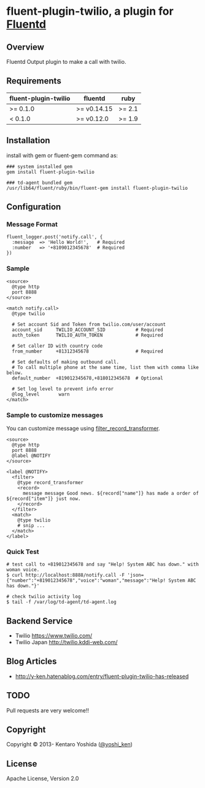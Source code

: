fluent-plugin-twilio, a plugin for [Fluentd](http://fluentd.org)
=====================

## Overview
Fluentd Output plugin to make a call with twilio.

## Requirements

| fluent-plugin-twilio | fluentd     | ruby   |
|----------------------|-------------|--------|
| >= 0.1.0             | >= v0.14.15 | >= 2.1 |
| < 0.1.0              | >= v0.12.0  | >= 1.9 |


## Installation

install with gem or fluent-gem command as:

`````
### system installed gem
gem install fluent-plugin-twilio

### td-agent bundled gem
/usr/lib64/fluent/ruby/bin/fluent-gem install fluent-plugin-twilio
`````

## Configuration

### Message Format
`````
fluent_logger.post('notify.call', {
  :message  => 'Hello World!',   # Required
  :number   => '+8109012345678'  # Required
})
`````

### Sample
`````
<source>
  @type http
  port 8888
</source>

<match notify.call>
  @type twilio

  # Set account Sid and Token from twilio.com/user/account
  account_sid     TWILIO_ACCOUNT_SID           # Required
  auth_token      TWILIO_AUTH_TOKEN            # Required

  # Set caller ID with country code
  from_number     +81312345678                 # Required

  # Set defaults of making outbound call.
  # To call multiple phone at the same time, list them with comma like below.
  default_number  +819012345678,+818012345678  # Optional

  # Set log level to prevent info error
  @log_level       warn
</match>
`````

### Sample to customize messages

You can customize message using [filter_record_transformer](http://docs.fluentd.org/v0.14/articles/filter_record_transformer).

```
<source>
  @type http
  port 8888
  @label @NOTIFY
</source>

<label @NOTIFY>
  <filter>
    @type record_transformer
    <record>
      message message Good news. ${record["name"]} has made a order of ${record["item"]} just now.
    </record>
  </filter>
  <match>
    @type twilio
    # snip ...
  </match>
</label>
```

### Quick Test
`````
# test call to +819012345678 and say "Help! System ABC has down." with woman voice.
$ curl http://localhost:8888/notify.call -F 'json={"number":"+819012345678","voice":"woman","message":"Help! System ABC has down."}'

# check twilio activity log
$ tail -f /var/log/td-agent/td-agent.log
`````

## Backend Service

* Twilio https://www.twilio.com/
* Twilio Japan http://twilio.kddi-web.com/

## Blog Articles

* http://y-ken.hatenablog.com/entry/fluent-plugin-twilio-has-released

## TODO
Pull requests are very welcome!!

## Copyright
Copyright © 2013- Kentaro Yoshida ([@yoshi_ken](https://twitter.com/yoshi_ken))

## License
Apache License, Version 2.0

